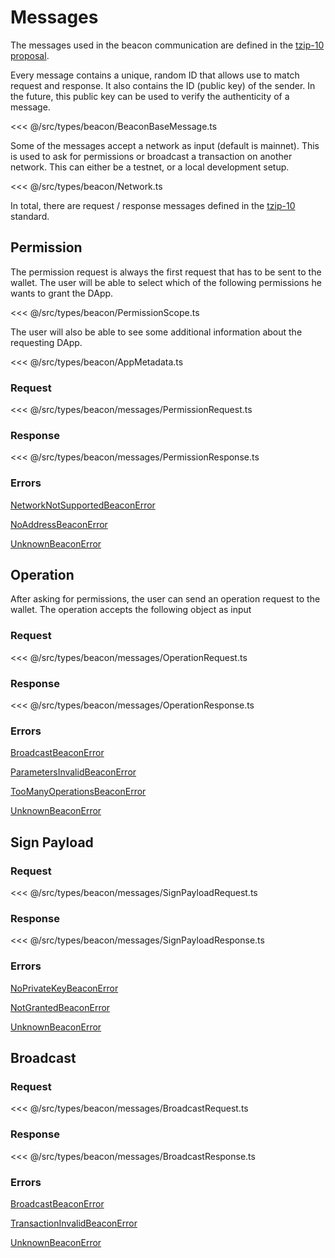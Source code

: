 # Messages

The messages used in the beacon communication are defined in the [tzip-10 proposal](https://gitlab.com/tzip/tzip/tree/master/proposals/tzip-10).

Every message contains a unique, random ID that allows use to match request and response. It also contains the ID (public key) of the sender. In the future, this public key can be used to verify the authenticity of a message.

<<< @/src/types/beacon/BeaconBaseMessage.ts

Some of the messages accept a network as input (default is mainnet). This is used to ask for permissions or broadcast a transaction on another network. This can either be a testnet, or a local development setup.

<<< @/src/types/beacon/Network.ts

In total, there are request / response messages defined in the [tzip-10](https://gitlab.com/tzip/tzip/tree/master/proposals/tzip-10) standard.

## Permission

The permission request is always the first request that has to be sent to the wallet. The user will be able to select which of the following permissions he wants to grant the DApp.

<<< @/src/types/beacon/PermissionScope.ts

The user will also be able to see some additional information about the requesting DApp.

<<< @/src/types/beacon/AppMetadata.ts

### Request

<<< @/src/types/beacon/messages/PermissionRequest.ts

### Response

<<< @/src/types/beacon/messages/PermissionResponse.ts

### Errors

[NetworkNotSupportedBeaconError](/beacon/errors.html#networknotsupportedbeaconerror)

[NoAddressBeaconError](/beacon/errors.html#noaddressbeaconerror)

[UnknownBeaconError](/beacon/errors.html#unknownbeaconerror)

## Operation

After asking for permissions, the user can send an operation request to the wallet. The operation accepts the following object as input

### Request

<<< @/src/types/beacon/messages/OperationRequest.ts

### Response

<<< @/src/types/beacon/messages/OperationResponse.ts

### Errors

[BroadcastBeaconError](/beacon/errors.html#broadcastbeaconerror)

[ParametersInvalidBeaconError](/beacon/errors.html#parametersinvalidbeaconerror)

[TooManyOperationsBeaconError](/beacon/errors.html#toomanyoperationsbeaconerror)

[UnknownBeaconError](/beacon/errors.html#unknownbeaconerror)

## Sign Payload

### Request

<<< @/src/types/beacon/messages/SignPayloadRequest.ts

### Response

<<< @/src/types/beacon/messages/SignPayloadResponse.ts

### Errors

[NoPrivateKeyBeaconError](/beacon/errors.html#noprivatekeybeaconerror)

[NotGrantedBeaconError](/beacon/errors.html#notgrantedbeaconerror)

[UnknownBeaconError](/beacon/errors.html#unknownbeaconerror)

## Broadcast

### Request

<<< @/src/types/beacon/messages/BroadcastRequest.ts

### Response

<<< @/src/types/beacon/messages/BroadcastResponse.ts

### Errors

[BroadcastBeaconError](/beacon/errors.html#broadcastbeaconerror)

[TransactionInvalidBeaconError](/beacon/errors.html#transactioninvalidbeaconerror)

[UnknownBeaconError](/beacon/errors.html#unknownbeaconerror)
